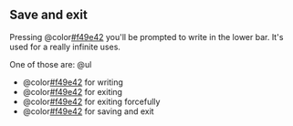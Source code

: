 ## Save and exit

Pressing @color[#f49e42](:) you'll be prompted to write in the lower bar.
It's used for a really infinite uses.

One of those are:
@ul
- @color[#f49e42](:w) for writing
- @color[#f49e42](:q) for exiting
- @color[#f49e42](:q!) for exiting forcefully
- @color[#f49e42](:wq) for saving and exit

